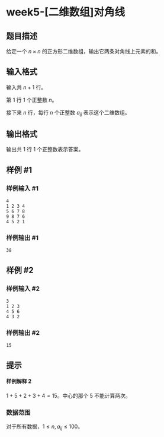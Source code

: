# week5-[二维数组]对角线

## 题目描述

给定一个 $n\times n$ 的正方形二维数组，输出它两条对角线上元素的和。

## 输入格式

输入共 $n + 1$ 行。

第 $1$ 行 $1$ 个正整数 $n$。

接下来 $n$ 行，每行 $n$ 个正整数 $a_{ij}$ 表示这个二维数组。

## 输出格式

输出共 $1$ 行 $1$ 个正整数表示答案。

## 样例 #1

### 样例输入 #1

```
4
1 2 3 4
5 6 7 8
9 8 7 6
4 5 2 1
```

### 样例输出 #1

```
38
```

## 样例 #2

### 样例输入 #2

```
3
1 2 3
4 5 6
4 3 2
```

### 样例输出 #2

```
15
```

## 提示

#### 样例解释 $2$

$1+5+2+3+4=15$。中心的那个 $5$ 不能计算两次。

### 数据范围

对于所有数据，$1 \leq n,a_{ij}\leq 100$。